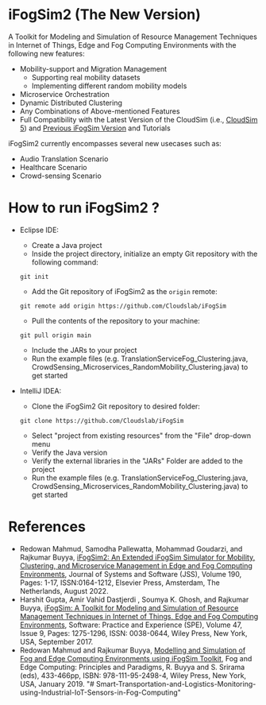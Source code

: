 # iFogSim2 (The New Version)
A Toolkit for Modeling and Simulation of Resource Management Techniques in Internet of Things, Edge and Fog Computing Environments with the following new features:
 * Mobility-support and Migration Management
   * Supporting real mobility datasets
   * Implementing different random mobility models 
 * Microservice Orchestration
 * Dynamic Distributed Clustering
 * Any Combinations of Above-mentioned Features
 * Full Compatibility with the Latest Version of the CloudSim (i.e., [CloudSim 5](https://github.com/Cloudslab/cloudsim/releases)) and [Previous iFogSim Version](https://github.com/Cloudslab/iFogSim1) and Tutorials

iFogSim2 currently encompasses several new usecases such as:
 * Audio Translation Scenario
 * Healthcare Scenario
 * Crowd-sensing Scenario

# How to run iFogSim2 ?
* Eclipse IDE:
  * Create a Java project
  * Inside the project directory, initialize an empty Git repository with the following command:
  ```
  git init
  ```
  * Add the Git repository of iFogSim2 as the `origin` remote:
  ```
  git remote add origin https://github.com/Cloudslab/iFogSim
  ```
  * Pull the contents of the repository to your machine:
  ```
  git pull origin main
  ```
  * Include the JARs to your project  
  * Run the example files (e.g. TranslationServiceFog_Clustering.java, CrowdSensing_Microservices_RandomMobility_Clustering.java) to get started

* IntelliJ IDEA:
  * Clone the iFogSim2 Git repository to desired folder:
  ```
  git clone https://github.com/Cloudslab/iFogSim
  ```
  * Select "project from existing resources" from the "File" drop-down menu
  * Verify the Java version
  * Verify the external libraries in the "JARs" Folder are added to the project
  * Run the example files (e.g. TranslationServiceFog_Clustering.java, CrowdSensing_Microservices_RandomMobility_Clustering.java) to get started


# References
 * Redowan Mahmud, Samodha Pallewatta, Mohammad Goudarzi, and Rajkumar Buyya, <A href="https://arxiv.org/abs/2109.05636">iFogSim2: An Extended iFogSim Simulator for Mobility, Clustering, and Microservice Management in Edge and Fog Computing Environments</A>, Journal of Systems and Software (JSS), Volume 190, Pages: 1-17, ISSN:0164-1212, Elsevier Press, Amsterdam, The Netherlands, August 2022.
 * Harshit Gupta, Amir Vahid Dastjerdi , Soumya K. Ghosh, and Rajkumar Buyya, <A href="http://www.buyya.com/papers/iFogSim.pdf">iFogSim: A Toolkit for Modeling and Simulation of Resource Management Techniques in Internet of Things, Edge and Fog Computing Environments</A>, Software: Practice and Experience (SPE), Volume 47, Issue 9, Pages: 1275-1296, ISSN: 0038-0644, Wiley Press, New York, USA, September 2017.
 * Redowan Mahmud and Rajkumar Buyya, <A href="http://www.buyya.com/papers/iFogSim-Tut.pdf">Modelling and Simulation of Fog and Edge Computing Environments using iFogSim Toolkit</A>, Fog and Edge Computing: Principles and Paradigms, R. Buyya and S. Srirama (eds), 433-466pp, ISBN: 978-111-95-2498-4, Wiley Press, New York, USA, January 2019.
"# Smart-Transportation-and-Logistics-Monitoring-using-Industrial-IoT-Sensors-in-Fog-Computing" 
